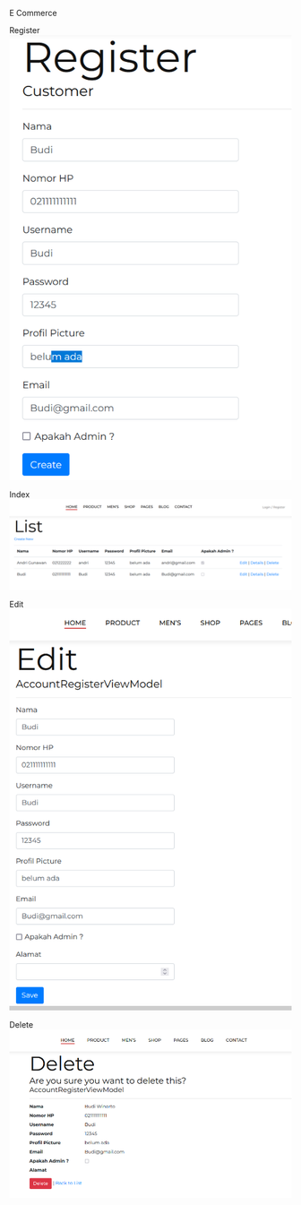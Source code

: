 E Commerce

Register
![Alt text](Screenshot/4/Register.png?raw=true "Halaman Index")

Index
![Alt text](Screenshot/4/Index.png?raw=true "Halaman Index")

Edit 
![Alt text](Screenshot/4/Edit.png?raw=true "Halaman Edit")

Delete 
![Alt text](Screenshot/4/Delete.png?raw=true "Halaman Delete")

